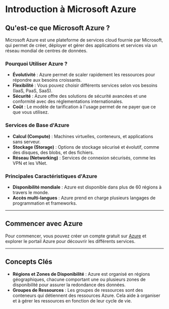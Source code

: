 # Introduction à Microsoft Azure

## Qu'est-ce que Microsoft Azure ?
Microsoft Azure est une plateforme de services cloud fournie par Microsoft, qui permet de créer, déployer et gérer des applications et services via un réseau mondial de centres de données.

### Pourquoi Utiliser Azure ?
- **Évolutivité** : Azure permet de scaler rapidement les ressources pour répondre aux besoins croissants.
- **Flexibilité** : Vous pouvez choisir différents services selon vos besoins (IaaS, PaaS, SaaS).
- **Sécurité** : Azure offre des solutions de sécurité avancées et une conformité avec des réglementations internationales.
- **Coût** : Le modèle de tarification à l'usage permet de ne payer que ce que vous utilisez.

### Services de Base d'Azure
- **Calcul (Compute)** : Machines virtuelles, conteneurs, et applications sans serveur.
- **Stockage (Storage)** : Options de stockage sécurisé et évolutif, comme des disques, des blobs, et des fichiers.
- **Réseau (Networking)** : Services de connexion sécurisés, comme les VPN et les VNet.

### Principales Caractéristiques d'Azure
- **Disponibilité mondiale** : Azure est disponible dans plus de 60 régions à travers le monde.
- **Accès multi-langues** : Azure prend en charge plusieurs langages de programmation et frameworks.

---

## Commencer avec Azure
Pour commencer, vous pouvez créer un compte gratuit sur [Azure](https://azure.microsoft.com/free) et explorer le portail Azure pour découvrir les différents services.

---

## Concepts Clés
- **Régions et Zones de Disponibilité** : Azure est organisé en régions géographiques, chacune comportant une ou plusieurs zones de disponibilité pour assurer la redondance des données.
- **Groupes de Ressources** : Les groupes de ressources sont des conteneurs qui détiennent des ressources Azure. Cela aide à organiser et à gérer les ressources en fonction de leur cycle de vie.
